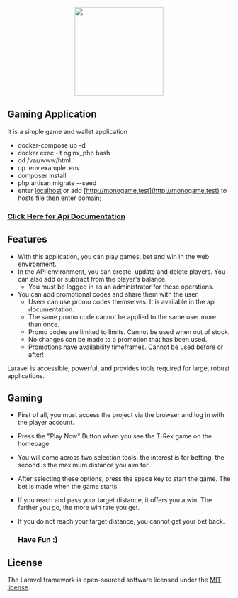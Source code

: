 <p align="center"><a href="https://laravel.com" target="_blank"><img src="https://www.monotech.group/_nuxt/img/logo2.26f5433.png" width="200"></a></p>

## Gaming Application

It is a simple game and wallet application

- docker-compose up -d
- docker exec -it nginx_php bash
- cd /var/www/html
- cp .env.example .env
- composer install
- php artisan migrate --seed
- enter [localhost](http://127.0.0.1) or add [http://monogame.test](http://monogame.test) to hosts file then enter domain;

### [Click Here for Api Documentation](https://documenter.getpostman.com/view/7847803/UzBqoQHd)

## Features

- With this application, you can play games, bet and win in the web environment.
- In the API environment, you can create, update and delete players. You can also add or subtract from the player's balance.
  - You must be logged in as an administrator for these operations.
- You can add promotional codes and share them with the user.
  - Users can use promo codes themselves. It is available in the api documentation.
  - The same promo code cannot be applied to the same user more than once.
  - Promo codes are limited to limits. Cannot be used when out of stock.
  - No changes can be made to a promotion that has been used.
  - Promotions have availability timeframes. Cannot be used before or after!

Laravel is accessible, powerful, and provides tools required for large, robust applications.

## Gaming

- First of all, you must access the project via the browser and log in with the player account.
- Press the "Play Now" Button when you see the T-Rex game on the homepage
- You will come across two selection tools, the interest is for betting, the second is the maximum distance you aim for.
- After selecting these options, press the space key to start the game. The bet is made when the game starts.
- If you reach and pass your target distance, it offers you a win. The farther you go, the more win rate you get.
- If you do not reach your target distance, you cannot get your bet back.

  ### Have Fun :)

## License

The Laravel framework is open-sourced software licensed under the [MIT license](https://opensource.org/licenses/MIT).
